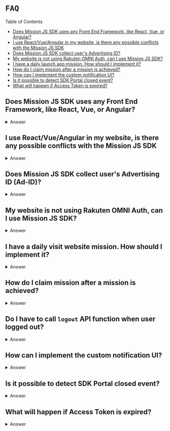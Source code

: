 # `FAQ`

Table of Contents

- [Does Mission JS SDK uses any Front End Framework, like React, Vue, or Angular?](#does-mission-js-sdk-uses-any-front-end-framework-like-react-vue-or-angular)
- [I use React/Vue/Angular in my website, is there any possible conflicts with the Mission JS SDK](#i-use-reactvueangular-in-my-website-is-there-any-possible-conflicts-with-the-mission-js-sdk)
- [Does Mission JS SDK collect user's Advertising ID?](#does-mission-js-sdk-collect-users-advertising-id-ad-id)
- [My website is not using Rakuten OMNI Auth, can I use Mission JS SDK?](#my-website-is-not-using-rakuten-omni-auth-can-i-use-mission-js-sdk)
- [I have a daily launch app mission. How should I implement it?](#i-have-a-daily-launch-app-mission-how-should-i-implement-it)
- [How do I claim mission after a mission is achieved?](#how-do-i-claim-mission-after-a-mission-is-achieved)
- [How can I implement the custom notification UI?](#how-can-i-implement-the-custom-notification-ui)
- [Is it possible to detect SDK Portal closed event?](#is-it-possible-to-detect-sdk-portal-closed-event)
- [What will happen if Access Token is expired?](#what-will-happen-if-access-token-is-expired)

## Does Mission JS SDK uses any Front End Framework, like React, Vue, or Angular?

<details>
<summary>Answer</summary>
Mission JS SDK is written in Vanilla Javascript without any Front End Frameworks. We have some reasons not to use any frameworks, such as:

- Keep JS SDK file small
- Avoid any conflicts with publisher's websites
- Have better browsers support
  </details>

## I use React/Vue/Angular in my website, is there any possible conflicts with the Mission JS SDK

<details>
<summary>Answer</summary>
As we mentioned before, Mission JS SDK is written in Vanilla Javascript, so there should be no issues of conflicts with your website's tech stack.

Please let us know if you find any conflicts with Mission JS SDK.

</details>

## Does Mission JS SDK collect user's Advertising ID (Ad-ID)?

<details>
<summary>Answer</summary>
No, because browsers don't have access to collect user's Advertising ID (Ad-ID). But, if there's any use case from publishers to pass the Ad-ID, you can pass the user's Ad-ID during the Mission JS SDK initialization.

```javascript
rewardSDK.init({
	appKey: "QWERTYUIOPASDFGHJKLZXCVBNM123456789",
	language: "ja",
	adId: "ABCD1234567H",
});
```

</details>

## My website is not using Rakuten OMNI Auth, can I use Mission JS SDK?

<details>
<summary>Answer</summary>
If you haven't used Rakuten OMNI Auth, then it's not possible to share the login state between your website and JS SDK. But, you can still use our Mission JS SDK by using one of this login feature: <a href="#sdk-handles-the-login"> SDK handles the login</a>

</details>

## I have a daily visit website mission. How should I implement it?

<details>
<summary>Answer</summary>
To achieve the mission's action everytime user visit the website or visit any pages, you should wait for the SDK to finish all the initialization and data API fetch to verify the user and SDK.

That's why you can't log action directly after init the JS SDK like this:

```javascript
rewardSDK.init({
	appKey: "QWERTYUIOPASDFGHJKLZXCVBNM123456789",
	language: "ja",
});

rewardSDK.logAction({ actionCode: "ABCD123456" }); // this function will return error, because Mission JS SDK isn't finished initialized.
```

In order to log the action or call any callbacks after JS SDK finishes the initialization, you can pass the `successCallback` function during the initialization.

```javascript
const rewardSDK = window.RewardMissionSDK || {};

rewardSDK.init({
	appKey: "QWERTYUIOPASDFGHJKLZXCVBNM123456789",
	language: "ja",
	successCallback: () => {
		console.log("Callback after JS SDK Init");
		rewardSDK.logAction({ actionCode: "ABCD123456" }); // log this action after SDK initialization finished.
	},
});
```

</details>

## How do I claim mission after a mission is achieved?

<details>
<summary>Answer</summary>
Claim API is available in the <a href="./README.md#unclaimeditem">UnclaimedItem</a> object as `claimPointMission` function. To claim the point, there are 2 ways:

<br />

1. Call the `claimPointMission` API after user achieved a mission. But, this function is only available if the user already completed all the actions.

For example, we have Mission A that requires users to visit the page 3 times. After the user completed 3 times visit, you can call the `claimPointMission` API.
But, if the user hasn't completed all the actions, then they can't claim the point yet.

```javascript
// async/await supported
const missionResponse = await rewardSDK.logAction({ actionCode: "ABCD12345" });
missionResponse.claimPointMission();

// Promise-based
reward.logAction({ actionCode: "ABCD12345" }).then((missionResponse) => {
	missionResponse.claimPointMission();
});
```

2. Call the Unclaimed items API to get all the unclaimed points, and then call `claimPointMission` API for the point you want to claim.

```javascript
// async/await supported
const unclaimedItems = await rewardSDK.getUnclaimedItems();
const targetMission = unclaimedItems.find(
	(unclaimedItem) => unclaimedItem.actionCode === "ABCDE123456"
);
if (targetMission) targetMission.claimPointMission();

// Promise-based
reward.getUnclaimedItems().then((unclaimedItems) => {
	const targetMission = unclaimedItems.find(
		(unclaimedItem) => unclaimedItem.actionCode === "ABCDE123456"
	);
	if (targetMission) targetMission.claimPointMission();
});
```

</details>

## Do I have to call `logout` API function when user logged out?

<details>
<summary>Answer</summary>
Yes, you need to call the logout API when the user is logged out in your website, to make sure all the tokens are cleared in the browser and in our database, by calling our `logout` function.

```javascript
rewardSDK.logout();
```

</details>

## How can I implement the custom notification UI?

<details>
<summary>Answer</summary>
For example, we have Mission A and we want to display custom Notification UI after the user achieved the mission.

```javascript
const displayCustomNotifUI = () => console.log("Display UI");

try {
	const response = await rewardSDK.logAction({ actionCode: "ABCD123456" });

	const isAchieveMissionSuccess = response.success && response.achieved; // check if achieve mission success
	const isCustomNotification = response.mission.notificationtype === "CUSTOM"; // check if the notification for the mission is CUSTOM
	const isUIEnabled = rewardSDK.getUIEnabled(); // check if the user enables UI Notification feature

	if (isAchieveMissionSuccess && isCustomNotification && isUIEnabled) {
		// Display Custom Notification UI here.
		displayCustomNotifUI();
	}
} catch (e) {
	// do some error handling
}
```

</details>

## Is it possible to detect SDK Portal closed event?

<details>
<summary>Answer</summary>
Yes, it is possible to pass the detect SDK Portal closed event by providing the `closeCallback` when calling the `displaySDKPortal` or when displaying our Button to open SDK Portal.

```javascript
const closeCallback = () => console.log("SDK Portal Closed");

// call displaySDKPortal function
rewardSDK.displaySDKPortal({ closeCallback });

// display SDK Portal from SDK Button
const sdkPortalButtonElementId = "sdk-portal-button";
rewardSDK.displayPortalButton(sdkPortalButtonElementId, { closeCallback });

// display Reward Icon to open SDK Portal
const sdkPortalRewardIconElementId = "sdk-portal-reward-icon";
rewardSDK.displayRewardIcon(
	sdkPortalRewardIconElementId,
	{ position: "topRight" },
	{ closeCallback }
);
```

</details>

## What will happen if Access Token is expired?

<details>
<summary>Answer</summary>
Mission JS SDK will automatically requests a new valid Access Token using the existing Refresh Token. So, please make sure that you always provide a valid refresh token to make this feature works.

</details>

